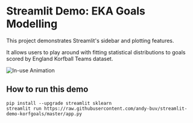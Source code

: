 # Streamlit Demo: EKA Goals Modelling


This project demonstrates Streamlit's sidebar and plotting features.

It allows users to play around with fitting statistical distributions to goals scored by England Korfball Teams dataset.

![In-use Animation](https://github.com/andy-buv/streamlit-demo-korfgoals/blob/master/app_demo.gif?raw=true "In-use Animation")

## How to run this demo
```
pip install --upgrade streamlit sklearn
streamlit run https://raw.githubusercontent.com/andy-buv/streamlit-demo-korfgoals/master/app.py
```
